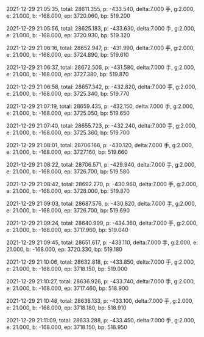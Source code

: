 2021-12-29 21:05:35, total: 28611.355, p: -433.540, delta:7.000 手, g:2.000, e: 21.000, b: -168.000, ep: 3720.060, bp: 519.200

2021-12-29 21:05:56, total: 28625.183, p: -433.630, delta:7.000 手, g:2.000, e: 21.000, b: -168.000, ep: 3720.930, bp: 519.320

2021-12-29 21:06:16, total: 28652.947, p: -431.990, delta:7.000 手, g:2.000, e: 21.000, b: -168.000, ep: 3724.890, bp: 519.610

2021-12-29 21:06:37, total: 28672.506, p: -431.580, delta:7.000 手, g:2.000, e: 21.000, b: -168.000, ep: 3727.380, bp: 519.870

2021-12-29 21:06:58, total: 28657.342, p: -432.820, delta:7.000 手, g:2.000, e: 21.000, b: -168.000, ep: 3725.340, bp: 519.770

2021-12-29 21:07:19, total: 28659.435, p: -432.150, delta:7.000 手, g:2.000, e: 21.000, b: -168.000, ep: 3725.050, bp: 519.650

2021-12-29 21:07:40, total: 28655.723, p: -432.240, delta:7.000 手, g:2.000, e: 21.000, b: -168.000, ep: 3725.360, bp: 519.700

2021-12-29 21:08:01, total: 28706.166, p: -430.120, delta:7.000 手, g:2.000, e: 21.000, b: -168.000, ep: 3727.160, bp: 519.660

2021-12-29 21:08:22, total: 28706.571, p: -429.940, delta:7.000 手, g:2.000, e: 21.000, b: -168.000, ep: 3726.700, bp: 519.580

2021-12-29 21:08:42, total: 28692.270, p: -430.960, delta:7.000 手, g:2.000, e: 21.000, b: -168.000, ep: 3728.000, bp: 519.870

2021-12-29 21:09:03, total: 28687.576, p: -430.820, delta:7.000 手, g:2.000, e: 21.000, b: -168.000, ep: 3726.700, bp: 519.690

2021-12-29 21:09:24, total: 28640.999, p: -434.360, delta:7.000 手, g:2.000, e: 21.000, b: -168.000, ep: 3717.960, bp: 519.040

2021-12-29 21:09:45, total: 28651.617, p: -433.110, delta:7.000 手, g:2.000, e: 21.000, b: -168.000, ep: 3720.330, bp: 519.180

2021-12-29 21:10:06, total: 28632.818, p: -433.850, delta:7.000 手, g:2.000, e: 21.000, b: -168.000, ep: 3718.150, bp: 519.000

2021-12-29 21:10:27, total: 28636.926, p: -433.740, delta:7.000 手, g:2.000, e: 21.000, b: -168.000, ep: 3717.460, bp: 518.900

2021-12-29 21:10:48, total: 28638.133, p: -433.100, delta:7.000 手, g:2.000, e: 21.000, b: -168.000, ep: 3718.180, bp: 518.910

2021-12-29 21:11:09, total: 28633.288, p: -433.450, delta:7.000 手, g:2.000, e: 21.000, b: -168.000, ep: 3718.150, bp: 518.950